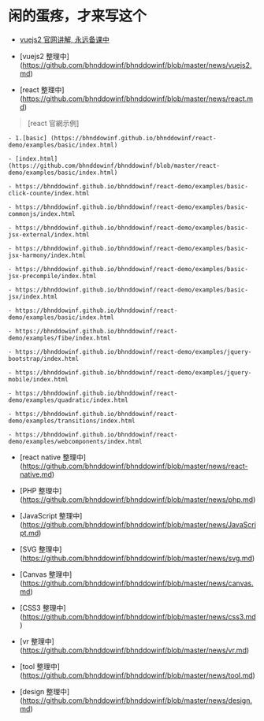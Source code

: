 # 闲的蛋疼，才来写这个

- [vuejs2 官网讲解, 永远备课中](https://github.com/bhnddowinf/vuejs2-learn)

- [vuejs2 整理中] (https://github.com/bhnddowinf/bhnddowinf/blob/master/news/vuejs2.md)

- [react 整理中] (https://github.com/bhnddowinf/bhnddowinf/blob/master/news/react.md)

> [react 官網示例]

    - 1.[basic] (https://bhnddowinf.github.io/bhnddowinf/react-demo/examples/basic/index.html)

    - [index.html] (https://github.com/bhnddowinf/bhnddowinf/blob/master/react-demo/examples/basic/index.html)

    - https://bhnddowinf.github.io/bhnddowinf/react-demo/examples/basic-click-counte/index.html

    - https://bhnddowinf.github.io/bhnddowinf/react-demo/examples/basic-commonjs/index.html

    - https://bhnddowinf.github.io/bhnddowinf/react-demo/examples/basic-jsx-external/index.html

    - https://bhnddowinf.github.io/bhnddowinf/react-demo/examples/basic-jsx-harmony/index.html

    - https://bhnddowinf.github.io/bhnddowinf/react-demo/examples/basic-jsx-precompile/index.html

    - https://bhnddowinf.github.io/bhnddowinf/react-demo/examples/basic-jsx/index.html

    - https://bhnddowinf.github.io/bhnddowinf/react-demo/examples/basic/index.html

    - https://bhnddowinf.github.io/bhnddowinf/react-demo/examples/fibe/index.html

    - https://bhnddowinf.github.io/bhnddowinf/react-demo/examples/jquery-bootstrap/index.html

    - https://bhnddowinf.github.io/bhnddowinf/react-demo/examples/jquery-mobile/index.html

    - https://bhnddowinf.github.io/bhnddowinf/react-demo/examples/quadratic/index.html

    - https://bhnddowinf.github.io/bhnddowinf/react-demo/examples/transitions/index.html

    - https://bhnddowinf.github.io/bhnddowinf/react-demo/examples/webcomponents/index.html



- [react native 整理中] (https://github.com/bhnddowinf/bhnddowinf/blob/master/news/react-native.md)

- [PHP 整理中] (https://github.com/bhnddowinf/bhnddowinf/blob/master/news/php.md)

- [JavaScript 整理中] (https://github.com/bhnddowinf/bhnddowinf/blob/master/news/JavaScript.md)

- [SVG 整理中] (https://github.com/bhnddowinf/bhnddowinf/blob/master/news/svg.md)

- [Canvas 整理中] (https://github.com/bhnddowinf/bhnddowinf/blob/master/news/canvas.md)


- [CSS3 整理中] (https://github.com/bhnddowinf/bhnddowinf/blob/master/news/css3.md)

- [vr 整理中] (https://github.com/bhnddowinf/bhnddowinf/blob/master/news/vr.md)

- [tool 整理中] (https://github.com/bhnddowinf/bhnddowinf/blob/master/news/tool.md)

- [design 整理中] (https://github.com/bhnddowinf/bhnddowinf/blob/master/news/design.md)










